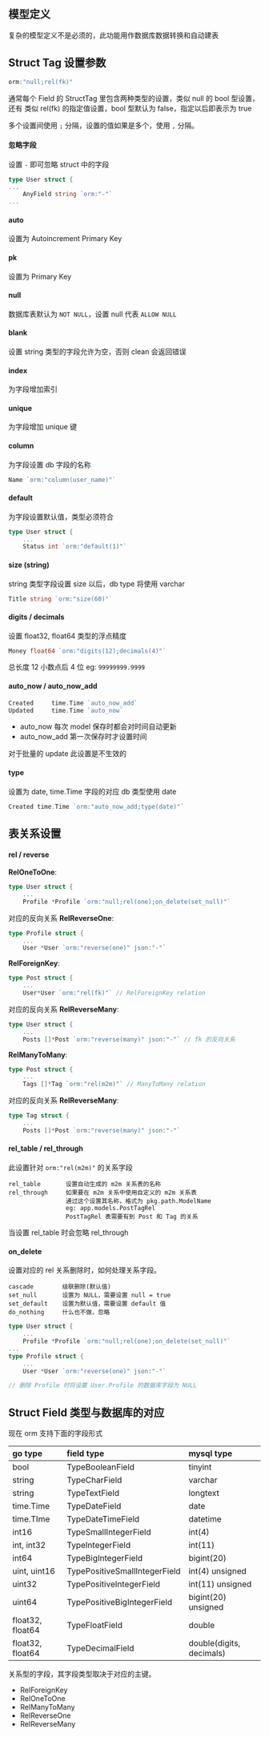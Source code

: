 ## 模型定义

复杂的模型定义不是必须的，此功能用作数据库数据转换和自动建表

## Struct Tag 设置参数
```go
orm:"null;rel(fk)"
```
	
通常每个 Field 的 StructTag 里包含两种类型的设置，类似 null 的 bool 型设置，还有 类似 rel(fk) 的指定值设置，bool 型默认为 false，指定以后即表示为 true

多个设置间使用 `;` 分隔，设置的值如果是多个，使用 `,` 分隔。

#### 忽略字段

设置 `-` 即可忽略 struct 中的字段

```go
type User struct {
...
	AnyField string `orm:"-"`
...
```

#### auto

设置为 Autoincrement Primary Key

#### pk

设置为 Primary Key

#### null

数据库表默认为 `NOT NULL`，设置 null 代表 `ALLOW NULL`

#### blank

设置 string 类型的字段允许为空，否则 clean 会返回错误

#### index

为字段增加索引

#### unique

为字段增加 unique 键

#### column

为字段设置 db 字段的名称
```go
Name `orm:"column(user_name)"`
```
#### default

为字段设置默认值，类型必须符合
```go
type User struct {
	...
	Status int `orm:"default(1)"`
```
#### size (string)

string 类型字段设置 size 以后，db type 将使用 varchar
```go
Title string `orm:"size(60)"`
```
#### digits / decimals

设置 float32, float64 类型的浮点精度
```go
Money float64 `orm:"digits(12);decimals(4)"`
```
总长度 12 小数点后 4 位 eg: `99999999.9999`

#### auto_now / auto_now_add
```go
Created     time.Time `auto_now_add`
Updated     time.Time `auto_now`
```
* auto_now 每次 model 保存时都会对时间自动更新
* auto_now_add 第一次保存时才设置时间

对于批量的 update 此设置是不生效的

#### type

设置为 date, time.Time 字段的对应 db 类型使用 date
```go
Created time.Time `orm:"auto_now_add;type(date)"`
```
## 表关系设置

#### rel / reverse

**RelOneToOne**:
```go
type User struct {
	...
	Profile *Profile `orm:"null;rel(one);on_delete(set_null)"`
```
对应的反向关系 **RelReverseOne**:
```go
type Profile struct {
	...
	User *User `orm:"reverse(one)" json:"-"`
```
**RelForeignKey**:
```go
type Post struct {
	...
	User*User `orm:"rel(fk)"` // RelForeignKey relation
```
对应的反向关系 **RelReverseMany**:
```go
type User struct {
	...
	Posts []*Post `orm:"reverse(many)" json:"-"` // fk 的反向关系
```
**RelManyToMany**:
```go
type Post struct {
	...
	Tags []*Tag `orm:"rel(m2m)"` // ManyToMany relation
```
对应的反向关系 **RelReverseMany**:
```go
type Tag struct {
	...
	Posts []*Post `orm:"reverse(many)" json:"-"`
```
#### rel_table / rel_through

此设置针对 `orm:"rel(m2m)"` 的关系字段

	rel_table       设置自动生成的 m2m 关系表的名称
	rel_through     如果要在 m2m 关系中使用自定义的 m2m 关系表
	                通过这个设置其名称，格式为 pkg.path.ModelName
	                eg: app.models.PostTagRel
	                PostTagRel 表需要有到 Post 和 Tag 的关系

当设置 rel_table 时会忽略 rel_through

#### on_delete

设置对应的 rel 关系删除时，如何处理关系字段。

	cascade        级联删除(默认值)
	set_null       设置为 NULL，需要设置 null = true
	set_default    设置为默认值，需要设置 default 值
	do_nothing     什么也不做，忽略

```go
type User struct {
	...
	Profile *Profile `orm:"null;rel(one);on_delete(set_null)"`
...
type Profile struct {
	...
	User *User `orm:"reverse(one)" json:"-"`

// 删除 Profile 时将设置 User.Profile 的数据库字段为 NULL
```


## Struct Field 类型与数据库的对应

现在 orm 支持下面的字段形式

| go type		   | field type  | mysql type
| :---   	   | :---        | :---
| bool | TypeBooleanField | tinyint
| string | TypeCharField | varchar
| string | TypeTextField | longtext
| time.Time | TypeDateField | date
| time.TIme | TypeDateTimeField | datetime
|  int16 |TypeSmallIntegerField | int(4)
|  int, int32 |TypeIntegerField | int(11)
|  int64 |TypeBigIntegerField | bigint(20)
|  uint, uint16 |TypePositiveSmallIntegerField | int(4) unsigned
|  uint32 |TypePositiveIntegerField | int(11) unsigned
|  uint64 |TypePositiveBigIntegerField | bigint(20) unsigned
| float32, float64 | TypeFloatField | double
| float32, float64 | TypeDecimalField | double(digits, decimals)

关系型的字段，其字段类型取决于对应的主键。

* RelForeignKey
* RelOneToOne
* RelManyToMany
* RelReverseOne
* RelReverseMany